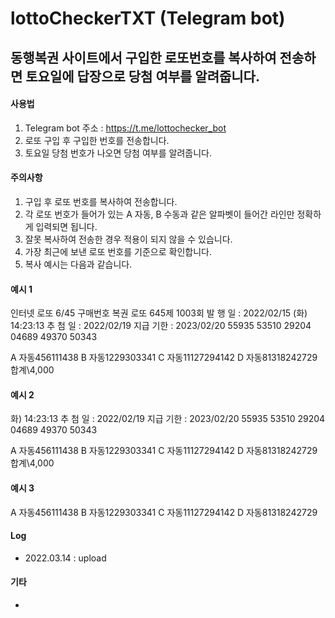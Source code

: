 # lottoCheckerTXT (Telegram bot)

## 동행복권 사이트에서 구입한 로또번호를 복사하여 전송하면 토요일에 답장으로 당첨 여부를 알려줍니다.

#### 사용법
1. Telegram bot 주소 : https://t.me/lottochecker_bot
2. 로또 구입 후 구입한 번호를 전송합니다.
3. 토요일 당첨 번호가 나오면 당첨 여부를 알려줍니다.

#### 주의사항
1. 구입 후 로또 번호를 복사하여 전송합니다.
2. 각 로또 번호가 들어가 있는 A 자동, B 수동과 같은 알파벳이 들어간 라인만 정확하게 입력되면 됩니다.
3. 잘못 복사하여 전송한 경우 적용이 되지 않을 수 있습니다.
4. 가장 최근에 보낸 로또 번호를 기준으로 확인합니다.
5. 복사 예시는 다음과 같습니다.

#### 예시 1
인터넷 로또 6/45 구매번호
복권 로또 645제 1003회
발 행 일 : 2022/02/15 (화) 14:23:13
추 첨 일 : 2022/02/19
지급 기한 : 2023/02/20
55935 53510 29204 04689 49370 50343

A 자동456111438
B 자동1229303341
C 자동11127294142
D 자동81318242729
합계\4,000

#### 예시 2
화) 14:23:13
추 첨 일 : 2022/02/19
지급 기한 : 2023/02/20
55935 53510 29204 04689 49370 50343

A 자동456111438
B 자동1229303341
C 자동11127294142
D 자동81318242729
합계\4,000

#### 예시 3
A 자동456111438
B 자동1229303341
C 자동11127294142
D 자동81318242729


#### Log
- 2022.03.14 : upload

#### 기타
- 

